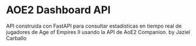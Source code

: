 # AOE2 Dashboard API

API construida con FastAPI para consultar estadísticas en tiempo real de jugadores de Age of Empires II usando la API de AoE2 Companion.
by Jaziel Carballo
